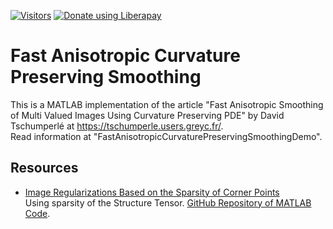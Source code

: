 [![Visitors](https://hits.seeyoufarm.com/api/count/incr/badge.svg?url=https%3A%2F%2Fgithub.com%2FRoyiAvital%2FStackExchangeCodes&count_bg=%2379C83D&title_bg=%23555555&icon=&icon_color=%23E7E7E7&title=Visitors+%28Daily+%2F+Total%29&edge_flat=false)](https://github.com/RoyiAvital/FastAnisotropicCurvaturePreservingSmoothing)
<a href="https://liberapay.com/Royi/donate"><img alt="Donate using Liberapay" src="https://liberapay.com/assets/widgets/donate.svg"></a>

Fast Anisotropic Curvature Preserving Smoothing
===============================================

This is a MATLAB implementation of the article "Fast Anisotropic Smoothing of Multi Valued Images Using Curvature Preserving PDE" by David Tschumperlé at https://tschumperle.users.greyc.fr/.  
Read information at "FastAnisotropicCurvaturePreservingSmoothingDemo".

## Resources
 *  [Image Regularizations Based on the Sparsity of Corner Points](https://ieeexplore.ieee.org/document/8424212)  
    Using sparsity of the Structure Tensor. [GitHub Repository of MATLAB Code](https://github.com/HUST-Tan/NCDR).

